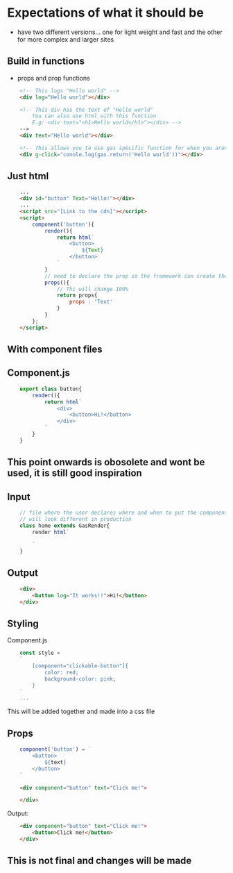 # Expectations of what it should be

- have two different versions... one for light weight and fast and the other for more complex and larger sites

## Build in functions

- props and prop functions

```html
    <!-- This logs "Hello world" -->
    <div log="Hello world"></div>

    <!-- This div has the text of "Hello world" 
        You can also use html with this function
        E.g: <div text="<h1>Hello world</h1>"></div> -->
    -->
    <div text="Hello world"></div>

    <!-- This allows you to use gas specific function for when you arent using a CDN, This logs "Hello world" -->
    <div g-click="conole.log(gas.return('Hello world'))"></div>
```

## Just html

```html
    ...
    <div id="button" Text="Hello!"></div>
    ...
    <script src="[Link to the cdn]"></script>
    <script>
        component('button'){
            render(){
                return html`
                    <button>
                        ${Text}
                    </button>
                `
            }
            // need to declare the prop so the framework can create the variable and obtain the value from the html
            props(){
                // Thi will change 100%
                return props{
                    props : 'Text'
                }
            }
        };
    </script>
```

## With component files

## Component.js

```js
    export class button{
        render(){
            return html`
                <div>   
                    <button>Hi!</button>
                </div>
            `
        }
    }
```


## This point onwards is obosolete and wont be used, it is still good inspiration
## Input

``` js
    // file where the user declares where and when to put the components in the html
    // will look different in production
    class home extends GasRender{
        render html`
            
        `
    }
```

## Output

```html
    <div>
        <button log="It works!!">Hi!</button>
    </div>
```

## Styling

Component.js

```js
    const style = 
    `
        [component="clickable-button"]{
            color: red;
            background-color: pink;
        }
    `
    ...
```

This will be added together and made into a css file

## Props

```js
    component('button') = `
        <button>
            ${text}
        </button>
    `
```

```html
    <div component="button" text="Click me!">

    </div>
```

Output:

```html
    <div component="button" text="Click me!">
        <button>Click me!</button>
    </div>
```

## This is not final and changes will be made
